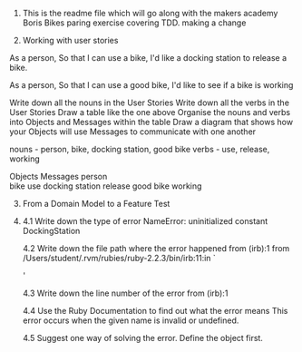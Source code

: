 1. This is the readme file which will go along with the makers academy Boris Bikes paring exercise covering TDD. making a change

2. Working with user stories

As a person,
So that I can use a bike,
I'd like a docking station to release a bike.

As a person,
So that I can use a good bike,
I'd like to see if a bike is working

 Write down all the nouns in the User Stories
 Write down all the verbs in the User Stories
 Draw a table like the one above
 Organise the nouns and verbs into Objects and Messages within the table
 Draw a diagram that shows how your Objects will use Messages to communicate with one another

nouns  - person, bike, docking station, good bike
verbs - use, release, working

Objects           Messages
person            
bike              use
docking station   release
good bike         working

3. From a Domain Model to a Feature Test

4. 4.1 Write down the type of error
   NameError: uninitialized constant DockingStation

   4.2 Write down the file path where the error happened
   from (irb):1
   from /Users/student/.rvm/rubies/ruby-2.2.3/bin/irb:11:in `<main>'

   4.3 Write down the line number of the error
     from (irb):1

   4.4 Use the Ruby Documentation to find out what the error means
     This error occurs when the given name is invalid or undefined.

   4.5 Suggest one way of solving the error.
     Define the object first.

